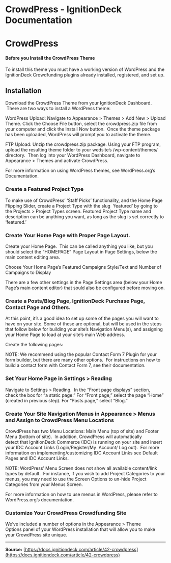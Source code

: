 # CrowdPress - IgnitionDeck Documentation

# CrowdPress

[](javascript:window.print())
#### Before you Install the CrowdPress Theme

To install this theme you must have a working version of WordPress and the IgnitionDeck Crowdfunding plugins already installed, registered, and set up.

## Installation

Download the CrowdPress Theme from your IgnitionDeck Dashboard.  There are two ways to install a WordPress theme:

WordPress Upload: Navigate to Appearance > Themes > Add New > Upload Theme. Click the Choose File button, select the crowdpress.zip file from your computer and click the Install Now button.  Once the theme package has been uploaded, WordPress will prompt you to activate the theme.

FTP Upload: Unzip the crowdpress.zip package. Using your FTP program, upload the resulting theme folder to your wedsite’s /wp-content/themes/ directory.  Then log into your WordPress Dashboard, navigate to Appearance > Themes and activate CrowdPress.

For more information on using WordPress themes, see WordPress.org’s Documentation.

### Create a Featured Project Type

To make use of CrowdPress’ ‘Staff Picks’ functionality, and the Home Page Flipping Slider, create a Project Type with the slug  ‘featured’ by going to the Projects > Project Types screen. Featured Project Type name and description can be anything you want, as long as the slug is set correctly to ‘featured.’

### Create Your Home Page with Proper Page Layout.

Create your Home Page.  This can be called anything you like, but you should select the “HOMEPAGE” Page Layout in Page Settings, below the main content editing area.

Choose Your Home Page’s Featured Campaigns Style/Text and Number of Campaigns to Display

There are a few other settings in the Page Settings area (below your Home Page’s main content editor) that sould also be configured before moving on.

### Create a Posts/Blog Page, IgnitionDeck Purchase Page, Contact Page and Others.

At this point, it’s a good idea to set up some of the pages you will want to have on your site. Some of these are optional, but will be used in the steps that follow below for building your site’s Navigation Menu(s), and assigning your Home Page to load at your site’s main Web address.

Create the following pages:

NOTE: We recommend using the popular Contact Form 7 Plugin for your form builder, but there are many other options.  For instructions on how to build a contact form with Contact Form 7, see their documentation.

### Set Your Home Page in Settings > Reading

Navigate to Settings > Reading.  In the “Front page displays” section, check the box for “a static page.” For “Front page,” select the page “Home” (created in previous step). For “Posts page,” select “Blog.”

### Create Your Site Navigation Menus in Appearance > Menus and Assign to CrowdPress Menu Locations

CrowdPress has two Menu Locations: Main Menu (top of site) and Footer Menu (bottom of site).  In addition, CrowdPress will automatically detect that IgnitionDeck Commerce (IDC) is running on your site and insert your IDC Account Links (Login/Register/My  Account/ Log out).  For more information on implementing/customizing IDC Account Links see Default Pages and IDC Account Links.

NOTE: WordPress’ Menu Screen does not show all available content/link types by default.  For instance, if you wish to add Project Categories to your menus, you may need to use the Screen Options to un-hide Project Categories from your Menus Screen.

For more information on how to use menus in WordPress, please refer to WordPress.org’s documentation.

### Customize Your CrowdPress Crowdfunding Site

We’ve included a number of options in the Appearance > Theme Options panel of your WordPress installation that will allow you to make your CrowdPress site unique.



---
**Source:** [https://docs.ignitiondeck.com/article/42-crowdpress](https://docs.ignitiondeck.com/article/42-crowdpress)
